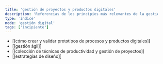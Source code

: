 ```yaml
---
title: 'gestión de proyectos y productos digitales'
description: 'Referencias de los principios más relevantes de la gestión de tecnología digital'
type: 'índice'
node: 'gestión digital'
tags: ['incipiente']
---
```


- [[cómo crear y validar prototipos de procesos y productos digitales]]
- [[gestión ágil]]
- [[colección de técnicas de productividad y gestión de proyectos]]
- [[estrategias de diseño]]